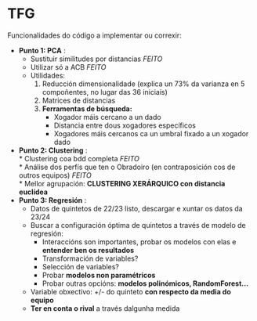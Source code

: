# TFG

Funcionalidades do código a implementar ou correxir:
  - **Punto 1: PCA** : <br>
    * Sustituir similitudes por distancias *FEITO* <br>
    * Utilizar só a ACB *FEITO* <br>
    * Utilidades: <br>
      1. Reducción dimensionalidade (explica un 73% da varianza en 5 compoñentes, no lugar das 36 iniciais) <br>
      2. Matrices de distancias <br>
      3. **Ferramentas de búsqueda:** <br>
          - Xogador máis cercano a un dado <br>
          - Distancia entre dous xogadores específicos <br>
          - Xogadores máis cercanos ca un umbral fixado a un xogador dado 
  - **Punto 2: Clustering** : <br>
        * Clustering coa bdd completa *FEITO* <br>
        * Análise dos perfís que ten o Obradoiro (en contraposición cos de outros equipos) *FEITO* <br>
        * Mellor agrupación: **CLUSTERING XERÁRQUICO con distancia euclídea**
  - **Punto 3: Regresión** : <br>
      * Datos de quintetos de 22/23 listo, descargar e xuntar os datos da 23/24 <br>
      * Buscar a configuración óptima de quintetos a través de modelo de regresión: <br>
          - Interaccións son importantes, probar os modelos con elas e **entender ben os resultados** <br>
          - Transformación de variables? <br>
          - Selección de variables? <br>
          - Probar **modelos non paramétricos** <br>
          - Probar outras opcións: **modelos polinómicos, RandomForest...**
      * Variable obxectivo: +/- do quinteto **con respecto da media do equipo** <br>
      * **Ter en conta o rival** a través dalgunha medida <br> 
